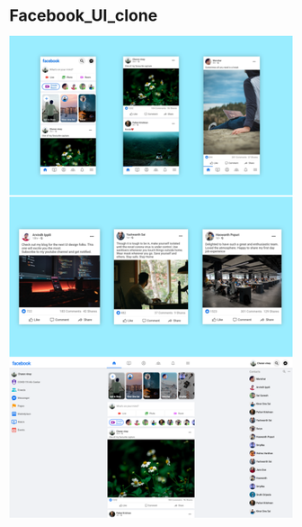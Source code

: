 # Facebook_UI_clone

![1](https://github.com/charanvinay/Facebook_UI_Flutter/blob/master/assets/images/PicsArt_05-30-10.22.04.jpg)
![2](https://github.com/charanvinay/Facebook_UI_Flutter/blob/master/assets/images/PicsArt_05-30-05.58.34.jpg)
![3](https://github.com/charanvinay/Facebook_UI_Flutter/blob/master/assets/images/Screenshot%20(641).png)
